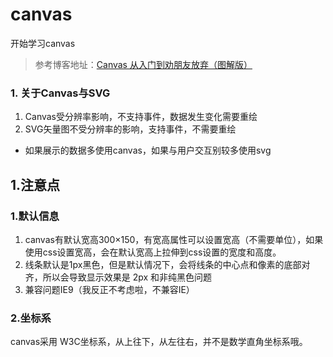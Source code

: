 # canvas
开始学习canvas
> 参考博客地址：[Canvas 从入门到劝朋友放弃（图解版）](https://juejin.cn/post/7116784455561248775#comment)

### 1. 关于Canvas与SVG
1. Canvas受分辨率影响，不支持事件，数据发生变化需要重绘
2. SVG矢量图不受分辨率的影响，支持事件，不需要重绘

- 如果展示的数据多使用canvas，如果与用户交互别较多使用svg

## 1.注意点
### 1.默认信息
1. canvas有默认宽高300×150，有宽高属性可以设置宽高（不需要单位），如果使用css设置宽高，会在默认宽高上拉伸到css设置的宽度和高度。
2. 线条默认是1px黑色，但是默认情况下，会将线条的中心点和像素的底部对齐，所以会导致显示效果是 2px 和非纯黑色问题
3. 兼容问题IE9（我反正不考虑啦，不兼容IE）

### 2.坐标系
canvas采用 W3C坐标系，从上往下，从左往右，并不是数学直角坐标系哦。